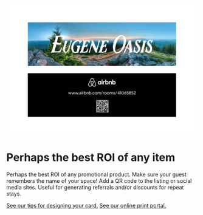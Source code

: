 ![Eugene Oasis Products](best_roi.jpeg)

# Perhaps the best ROI of any item

Perhaps the best ROI of any promotional product. Make sure your guest remembers the name of your space! Add a QR code to the listing or social media sites. Useful for generating referrals and/or discounts for repeat stays.

[See our tips for designing your card.](https://hostworkspromo.com/why-hostworks) [See our online print portal.](https://hostworkspromo.orders.com/)
